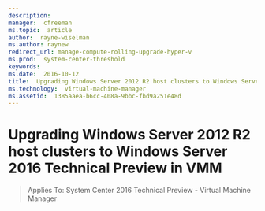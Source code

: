 ```yaml
---
description:  
manager:  cfreeman
ms.topic:  article
author:  rayne-wiselman
ms.author: raynew
redirect_url: manage-compute-rolling-upgrade-hyper-v
ms.prod:  system-center-threshold
keywords:  
ms.date:  2016-10-12
title:  Upgrading Windows Server 2012 R2 host clusters to Windows Server 2016 Technical Preview in VMM
ms.technology:  virtual-machine-manager
ms.assetid:  1385aaea-b6cc-408a-9bbc-fbd9a251e48d
---
```


# Upgrading Windows Server 2012 R2 host clusters to Windows Server 2016 Technical Preview in VMM

>Applies To: System Center 2016 Technical Preview - Virtual Machine Manager
